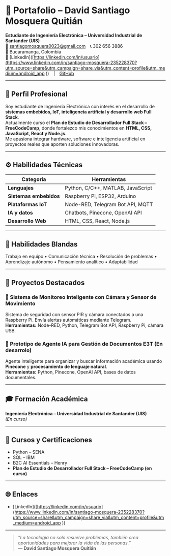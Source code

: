 # 💼 Portafolio – David Santiago Mosquera Quitián  

**Estudiante de Ingeniería Electrónica – Universidad Industrial de Santander (UIS)**  
📧 santiagomosquera0023@gmail.com 📞 302 656 3886  
📍 Bucaramanga, Colombia  
🔗 [LinkedIn]([https://linkedin.com/in/usuario](https://www.linkedin.com/in/santiago-mosquera-235228370?utm_source=share&utm_campaign=share_via&utm_content=profile&utm_medium=android_app )) | [GitHub](https://github.com/usuario)  

---

## 👤 Perfil Profesional  
Soy estudiante de Ingeniería Electrónica con interés en el desarrollo de **sistemas embebidos, IoT, inteligencia artificial y desarrollo web Full Stack**.  
Actualmente curso el **Plan de Estudio de Desarrollador Full Stack – FreeCodeCamp**, donde fortalezco mis conocimientos en **HTML, CSS, JavaScript, React y Node.js**.  
Me apasiona integrar hardware, software e inteligencia artificial en proyectos reales que aporten soluciones innovadoras.

---

## ⚙️ Habilidades Técnicas  

| Categoría | Herramientas |
|------------|---------------|
| **Lenguajes** | Python, C/C++, MATLAB, JavaScript |
| **Sistemas embebidos** | Raspberry Pi, ESP32, Arduino |
| **Plataformas IoT** | Node-RED, Telegram Bot API, MQTT |
| **IA y datos** | Chatbots, Pinecone, OpenAI API |
| **Desarrollo Web** | HTML, CSS, React, Node.js |

---

## 🧠 Habilidades Blandas  
Trabajo en equipo • Comunicación técnica • Resolución de problemas • Aprendizaje autónomo • Pensamiento analítico • Adaptabilidad  

---

## 🚀 Proyectos Destacados  

### 📡 Sistema de Monitoreo Inteligente con Cámara y Sensor de Movimiento  
Sistema de seguridad con sensor PIR y cámara conectados a una Raspberry Pi. Envía alertas automáticas mediante Telegram.  
**Herramientas:** Node-RED, Python, Telegram Bot API, Raspberry Pi, cámara USB.  

### 🤖 Prototipo de Agente IA para Gestión de Documentos E3T (En desarrolo)  
Agente inteligente para organizar y buscar información académica usando **Pinecone** y **procesamiento de lenguaje natural**.  
**Herramientas:** Python, Pinecone, OpenAI API, bases de datos documentales.  

---

## 🎓 Formación Académica  
**Ingeniería Electrónica – Universidad Industrial de Santander (UIS)**  
_(En curso)_  

---

## 🧩 Cursos y Certificaciones  
- Python – SENA  
- SQL – IBM  
- B2C AI Essentials – Henry  
- **Plan de Estudio de Desarrollador Full Stack – FreeCodeCamp (en curso)**  

---

## 🌐 Enlaces  
- [LinkedIn]([https://linkedin.com/in/usuario](https://www.linkedin.com/in/santiago-mosquera-235228370?utm_source=share&utm_campaign=share_via&utm_content=profile&utm_medium=android_app ))  


---

> _“La tecnología no solo resuelve problemas, también crea oportunidades para mejorar la vida de las personas.”_  
> — **David Santiago Mosquera Quitián**
